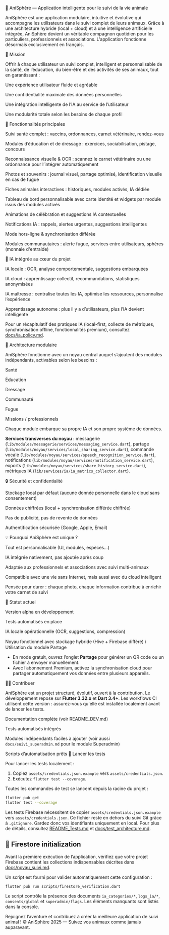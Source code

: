 🐾 AniSphère — Application intelligente pour le suivi de la vie animale

AniSphère est une application modulaire, intuitive et évolutive qui accompagne les utilisateurs dans le suivi complet de leurs animaux. Grâce à une architecture hybride (local + cloud) et à une intelligence artificielle intégrée, AniSphère devient un véritable compagnon quotidien pour les particuliers, professionnels et associations.
L'application fonctionne désormais exclusivement en français.

🎯 Mission

Offrir à chaque utilisateur un suivi complet, intelligent et personnalisable de la santé, de l’éducation, du bien-être et des activités de ses animaux, tout en garantissant :

Une expérience utilisateur fluide et agréable

Une confidentialité maximale des données personnelles

Une intégration intelligente de l’IA au service de l’utilisateur

Une modularité totale selon les besoins de chaque profil

🧩 Fonctionnalités principales

Suivi santé complet : vaccins, ordonnances, carnet vétérinaire, rendez-vous

Modules d’éducation et de dressage : exercices, sociabilisation, pistage, concours

Reconnaissance visuelle & OCR : scannez le carnet vétérinaire ou une ordonnance pour l’intégrer automatiquement

Photos et souvenirs : journal visuel, partage optimisé, identification visuelle en cas de fugue

Fiches animales interactives : historiques, modules activés, IA dédiée

Tableau de bord personnalisable avec carte identité et widgets par module issus des modules activés

Animations de célébration et suggestions IA contextuelles

Notifications IA : rappels, alertes urgentes, suggestions intelligentes

Mode hors-ligne & synchronisation différée

Modules communautaires : alerte fugue, services entre utilisateurs, sphères (monnaie d'entraide)

🤖 IA intégrée au cœur du projet

IA locale : OCR, analyse comportementale, suggestions embarquées

IA cloud : apprentissage collectif, recommandations, statistiques anonymisées

IA maîtresse : centralise toutes les IA, optimise les ressources, personnalise l’expérience

Apprentissage autonome : plus il y a d’utilisateurs, plus l’IA devient intelligente

Pour un récapitulatif des pratiques IA (local-first, collecte de métriques, synchronisation offline, fonctionnalités premium), consultez [docs/ia_policy.md](docs/ia_policy.md).

🧱 Architecture modulaire

AniSphère fonctionne avec un noyau central auquel s’ajoutent des modules indépendants, activables selon les besoins :

Santé

Éducation

Dressage

Communauté

Fugue

Missions / professionnels

Chaque module embarque sa propre IA et son propre système de données.

**Services transverses du noyau** : messagerie (`lib/modules/messagerie/services/messaging_service.dart`), partage (`lib/modules/noyau/services/local_sharing_service.dart`), commande vocale (`lib/modules/noyau/services/speech_recognition_service.dart`), notifications (`lib/modules/noyau/services/notification_service.dart`), exports (`lib/modules/noyau/services/share_history_service.dart`), métriques IA (`lib/services/ia/ia_metrics_collector.dart`).

🔒 Sécurité et confidentialité



Stockage local par défaut (aucune donnée personnelle dans le cloud sans consentement)

Données chiffrées (local + synchronisation différée chiffrée)

Pas de publicité, pas de revente de données

Authentification sécurisée (Google, Apple, Email)

💡 Pourquoi AniSphère est unique ?

Tout est personnalisable (UI, modules, espèces…)

IA intégrée nativement, pas ajoutée après coup

Adaptée aux professionnels et associations avec suivi multi-animaux

Compatible avec une vie sans Internet, mais aussi avec du cloud intelligent

Pensée pour durer : chaque photo, chaque information contribue à enrichir votre carnet de suivi

📲 Statut actuel

Version alpha en développement

Tests automatisés en place

IA locale opérationnelle (OCR, suggestions, compression)

Noyau fonctionnel avec stockage hybride (Hive + Firebase différé)
ℹ️ Utilisation du module Partage
- En mode gratuit, ouvrez l’onglet **Partage** pour générer un QR code ou un fichier à envoyer manuellement.
- Avec l’abonnement Premium, activez la synchronisation cloud pour partager automatiquement vos données entre plusieurs appareils.

👨‍💻 Contribuer

AniSphère est un projet structuré, évolutif, ouvert à la contribution.
Le développement repose sur **Flutter 3.32.x** et **Dart 3.4+**.
Les workflows CI utilisent cette version : assurez-vous qu'elle
est installée localement avant de lancer les tests.

Documentation complète (voir README_DEV.md)

Tests automatisés intégrés

Modules indépendants faciles à ajouter (voir aussi `docs/suivi_superadmin.md` pour le module Superadmin)

Scripts d’automatisation prêts
🧪 Lancer les tests

Pour lancer les tests localement :
1. Copiez `assets/credentials.json.example` vers `assets/credentials.json`.
2. Exécutez `flutter test --coverage`.

Toutes les commandes de test se lancent depuis la racine du projet :
```bash
flutter pub get
flutter test --coverage
```
Les tests Firebase nécessitent de copier `assets/credentials.json.example` vers `assets/credentials.json`.
Ce fichier reste en dehors du suivi Git grâce à `.gitignore`. Gardez donc vos identifiants uniquement en local.
Pour plus de détails, consultez [README_Tests.md](README_Tests.md) et [docs/test_architecture.md](docs/test_architecture.md).

## 📂 Firestore initialization

Avant la première exécution de l’application, vérifiez que votre projet Firebase
contient les collections indispensables décrites dans
[docs/noyau_suivi.md](docs/noyau_suivi.md).

Un script est fourni pour valider automatiquement cette configuration :

```bash
flutter pub run scripts/firestore_verification.dart
```

Le script contrôle la présence des documents `ia_categories/*`, `logs_ia/*`,
`consents/global` et `superadmin/flags`. Les éléments manquants sont listés dans
la console.

Rejoignez l’aventure et contribuez à créer la meilleure application de suivi animal !
© AniSphère 2025 — Suivez vos animaux comme jamais auparavant.
